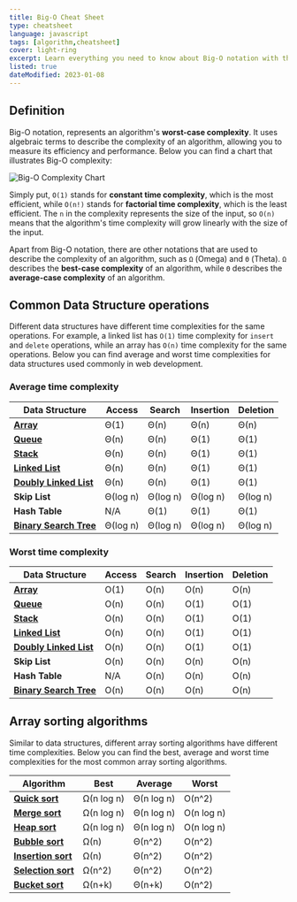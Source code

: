 ```yaml
---
title: Big-O Cheat Sheet
type: cheatsheet
language: javascript
tags: [algorithm,cheatsheet]
cover: light-ring
excerpt: Learn everything you need to know about Big-O notation with this handy cheatsheet.
listed: true
dateModified: 2023-01-08
---
```


## Definition

Big-O notation, represents an algorithm's **worst-case complexity**. It uses algebraic terms to describe the complexity of an algorithm, allowing you to measure its efficiency and performance. Below you can find a chart that illustrates Big-O complexity:

![Big-O Complexity Chart](./illustrations/big-o-complexity.svg)

Simply put, `O(1)` stands for **constant time complexity**, which is the most efficient, while `O(n!)` stands for **factorial time complexity**, which is the least efficient. The `n` in the complexity represents the size of the input, so `O(n)` means that the algorithm's time complexity will grow linearly with the size of the input.

Apart from Big-O notation, there are other notations that are used to describe the complexity of an algorithm, such as `Ω` (Omega) and `Θ` (Theta). `Ω` describes the **best-case complexity** of an algorithm, while `Θ` describes the **average-case complexity** of an algorithm.

## Common Data Structure operations

Different data structures have different time complexities for the same operations. For example, a linked list has `O(1)` time complexity for `insert` and `delete` operations, while an array has `O(n)` time complexity for the same operations. Below you can find average and worst time complexities for data structures used commonly in web development.

### Average time complexity

| Data Structure | Access | Search | Insertion | Deletion |
| --- | --- | --- | --- | --- |
| [**Array**](/js/s/native-data-structures) | Θ(1) | Θ(n) | Θ(n) | Θ(n) |
| [**Queue**](/js/s/data-structures-queue) | Θ(n) | Θ(n) | Θ(1) | Θ(1) |
| [**Stack**](/js/s/data-structures-stack) | Θ(n) | Θ(n) | Θ(1) | Θ(1) |
| [**Linked List**](/js/s/data-structures-linked-list) | Θ(n) | Θ(n) | Θ(1) | Θ(1) |
| [**Doubly Linked List**](/js/s/data-structures-doubly-linked-list) | Θ(n) | Θ(n) | Θ(1) | Θ(1) |
| **Skip List** | Θ(log n) | Θ(log n) | Θ(log n) | Θ(log n) |
| **Hash Table** | N/A | Θ(1) | Θ(1) | Θ(1) |
| [**Binary Search Tree**](/js/s/data-structures-binary-search-tree) | Θ(log n) | Θ(log n) | Θ(log n) | Θ(log n) |

### Worst time complexity

| Data Structure | Access | Search | Insertion | Deletion |
| --- | --- | --- | --- | --- |
| [**Array**](/js/s/native-data-structures) | O(1) | O(n) | O(n) | O(n) |
| [**Queue**](/js/s/data-structures-queue) | O(n) | O(n) | O(1) | O(1) |
| [**Stack**](/js/s/data-structures-stack) | O(n) | O(n) | O(1) | O(1) |
| [**Linked List**](/js/s/data-structures-linked-list) | O(n) | O(n) | O(1) | O(1) |
| [**Doubly Linked List**](/js/s/data-structures-doubly-linked-list) | O(n) | O(n) | O(1) | O(1) |
| **Skip List** | O(n) | O(n) | O(n) | O(n) |
| **Hash Table** | N/A | O(n) | O(n) | O(n) |
| [**Binary Search Tree**](/js/s/data-structures-binary-search-tree) | O(n) | O(n) | O(n) | O(n) |

## Array sorting algorithms

Similar to data structures, different array sorting algorithms have different time complexities. Below you can find the best, average and worst time complexities for the most common array sorting algorithms.

| Algorithm | Best | Average | Worst |
| --- | --- | --- | --- |
| [**Quick sort**](/js/s/quick-sort) | Ω(n log n) | Θ(n log n) | O(n^2) |
| [**Merge sort**](/js/s/merge-sort) | Ω(n log n) | Θ(n log n) | O(n log n) |
| [**Heap sort**](/js/s/heapsort) | Ω(n log n) | Θ(n log n) | O(n log n) |
| [**Bubble sort**](/js/s/bubble-sort) | Ω(n) | Θ(n^2) | O(n^2) |
| [**Insertion sort**](/js/s/insertion-sort) | Ω(n) | Θ(n^2) | O(n^2) |
| [**Selection sort**](/js/s/selection-sort) | Ω(n^2) | Θ(n^2) | O(n^2) |
| [**Bucket sort**](/js/s/bucket-sort) | Ω(n+k) | Θ(n+k) | O(n^2) |

